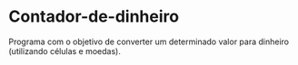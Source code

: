# Contador-de-dinheiro
 Programa com o objetivo de converter um determinado valor para dinheiro (utilizando células e moedas).
